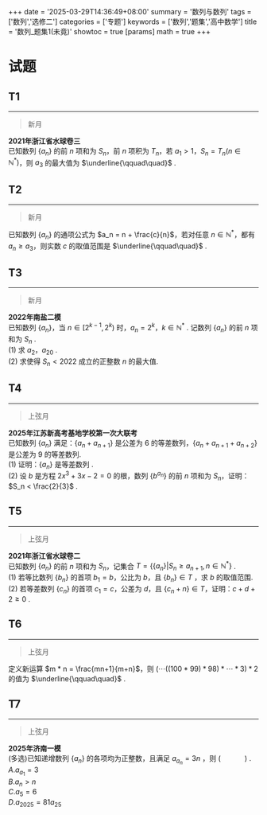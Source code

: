 +++
date = '2025-03-29T14:36:49+08:00'
summary = '数列与数列'
tags = ['数列','选修二']
categories = ['专题']
keywords = ['数列','题集','高中数学']
title = '数列_题集1(未竟)'
showtoc = true
[params]
    math = true
+++

# 试题


## T1
------
> 新月

**2021年浙江省水球卷三**                                  
已知数列 $\{a_n\}$ 的前 $n$ 项和为 $S_n$，前 $n$ 项积为 $T_n$，若 $a_1 > 1$，$S_n = T_n(n\in\mathbb{N^*})$，则 $a_3$ 的最大值为 $\underline{\qquad\quad}$ .                     


## T2
-------
> 新月

已知数列 $\{a_n\}$ 的通项公式为 $a_n = n + \frac{c}{n}$，若对任意 $n\in\mathbb{N^*}$，都有 $a_n \geq a_3$，则实数 $c$ 的取值范围是 $\underline{\qquad\quad}$ .           


## T3
-------
> 新月

**2022年南盐二模**                  
已知数列 $\{a_n\}$，当 $n\in[2^{k-1},2^k)$ 时，$a_n = 2^k$，$k\in\mathbb{N^*}$ . 记数列 $\{a_n\}$ 的前 $n$ 项和为 $S_n$ .            
(1) 求 $a_2$，$a_{20}$ .              
(2) 求使得 $S_n < 2022$ 成立的正整数 $n$ 的最大值.          



## T4
------
> 上弦月

**2025年江苏新高考基地学校第一次大联考**                         
已知数列 $\{a_n\}$ 满足：$\{a_n + a_{n+1}\}$ 是公差为 $6$ 的等差数列，$\{a_n + a_{n+1} + a_{n+2}\}$ 是公差为 $9$ 的等差数列.                    
(1) 证明：$\{a_n\}$ 是等差数列 .                  
(2) 设 $b$ 是方程 $2x^3 + 3x - 2 = 0$ 的根，数列 $\{b^{a_n}\}$ 的前 $n$ 项和为 $S_n$，证明：$S_n < \frac{2}{3}$  .     


## T5
-------
> 上弦月          

**2021年浙江省水球卷二**                   
已知数列 $\{a_n\}$ 的前 $n$ 项和为 $S_n$，记集合 $T = \{\{a_n\}|S_n\geq a_{n+1},n\in\mathbb{N^*}\}$ .            
(1) 若等比数列 $\{b_n\}$ 的首项 $b_1 = b$，公比为 $b$，且 $\{b_n\}\in T$ ，求 $b$ 的取值范围.           
(2) 若等差数列 $\{c_n\}$ 的首项 $c_1=c$，公差为 $d$，且 $\{c_n+n\}\in T$，证明：$c+d+2\geq0$ .       



## T6
----------
> 上弦月

定义新运算 $m * n = \frac{mn+1}{m+n}$，则 $(\cdots((100*99)*98)*\cdots*3)*2$ 的值为 $\underline{\qquad\quad}$ .                   


## T7
-------
> 上弦月

**2025年济南一模**                    
(多选)已知递增数列 $\{a_n\}$ 的各项均为正整数，且满足 $a_{a_n} = 3n$ ，则 $(\qquad\quad)$ .               
$A. a_{a_1} = 3$           
$B. a_n > n$              
$C. a_5 = 6$           
$D. a_{2025} = 81a_{25}$          










